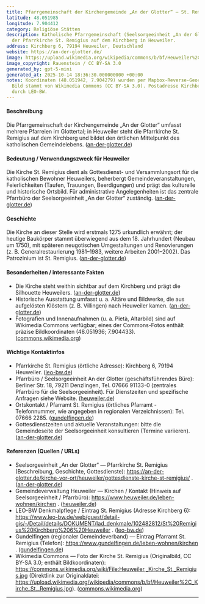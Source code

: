 ```yaml
---
title: Pfarrgemeinschaft der Kirchengemeinde „An der Glotter“ — St. Remigius (Heuweiler)
latitude: 48.051985
longitude: 7.904412
category: Religiöse Stätten
description: Katholische Pfarrgemeinschaft (Seelsorgeeinheit „An der Glotter“) mit
  der Pfarrkirche St. Remigius auf dem Kirchberg in Heuweiler.
address: Kirchberg 6, 79194 Heuweiler, Deutschland
website: https://an-der-glotter.de/
image: https://upload.wikimedia.org/wikipedia/commons/b/bf/Heuweiler%2C_Kirche_St._Remigius.jpg
image_copyright: Rauenstein / CC BY-SA 3.0
generated_by: gpt-5-mini
generated_at: 2025-10-14 18:36:30.000000000 +00:00
notes: Koordinaten (48.051942, 7.904279) wurden per Mapbox-Reverse-Geocoding verifiziert;
  Bild stammt von Wikimedia Commons (CC BY-SA 3.0). Postadresse Kirchberg 6 bestätigt
  durch LEO-BW.
---
```

#### Beschreibung
Die Pfarrgemeinschaft der Kirchengemeinde „An der Glotter“ umfasst mehrere Pfarreien im Glottertal; in Heuweiler steht die Pfarrkirche St. Remigius auf dem Kirchberg und bildet den örtlichen Mittelpunkt des katholischen Gemeindelebens. ([an-der-glotter.de](https://an-der-glotter.de/kirche-vor-ort/heuweiler/gottesdienste-kirche-st-remigius/die-pfarrkirche/?utm_source=openai))

#### Bedeutung / Verwendungszweck für Heuweiler
Die Kirche St. Remigius dient als Gottesdienst- und Versammlungsort für die katholischen Bewohner Heuweilers, beherbergt Gemeindeveranstaltungen, Feierlichkeiten (Taufen, Trauungen, Beerdigungen) und prägt das kulturelle und historische Ortsbild. Für administrative Angelegenheiten ist das zentrale Pfarrbüro der Seelsorgeeinheit „An der Glotter“ zuständig. ([an-der-glotter.de](https://an-der-glotter.de/kirche-vor-ort/heuweiler/gottesdienste-kirche-st-remigius/die-pfarrkirche/?utm_source=openai))

#### Geschichte
Die Kirche an dieser Stelle wird erstmals 1275 urkundlich erwähnt; der heutige Baukörper stammt überwiegend aus dem 18. Jahrhundert (Neubau um 1750), mit späteren neugotischen Umgestaltungen und Renovierungen (z. B. Generalrestaurierung 1981–1983, weitere Arbeiten 2001–2002). Das Patrozinium ist St. Remigius. ([an-der-glotter.de](https://an-der-glotter.de/kirche-vor-ort/heuweiler/gottesdienste-kirche-st-remigius/die-pfarrkirche/?utm_source=openai))

#### Besonderheiten / interessante Fakten
- Die Kirche steht weithin sichtbar auf dem Kirchberg und prägt die Silhouette Heuweilers. ([an-der-glotter.de](https://an-der-glotter.de/kirche-vor-ort/heuweiler/gottesdienste-kirche-st-remigius/die-pfarrkirche/?utm_source=openai))  
- Historische Ausstattung umfasst u. a. Altäre und Bildwerke, die aus aufgelösten Klöstern (z. B. Villingen) nach Heuweiler kamen. ([an-der-glotter.de](https://an-der-glotter.de/kirche-vor-ort/heuweiler/gottesdienste-kirche-st-remigius/die-pfarrkirche/?utm_source=openai))  
- Fotografien und Innenaufnahmen (u. a. Pietà, Altarbild) sind auf Wikimedia Commons verfügbar; eines der Commons-Fotos enthält präzise Bildkoordinaten (48.051936; 7.904433). ([commons.wikimedia.org](https://commons.wikimedia.org/wiki/File%3AHeuweiler%2C_Kirche_St._Remigius.jpg))

#### Wichtige Kontaktinfos
- Pfarrkirche St. Remigius (örtliche Adresse): Kirchberg 6, 79194 Heuweiler. ([leo-bw.de](https://www.leo-bw.de/web/guest/detail-gis/-/Detail/details/DOKUMENT/lad_denkmale/102482812/St%20Remigius%20Kirchberg%206%20Heuweiler?utm_source=openai))  
- Pfarrbüro / Seelsorgeeinheit An der Glotter (geschäftsführendes Büro): Berliner Str. 18, 79211 Denzlingen, Tel. 07666 91133-0 (zentrales Pfarrbüro für die Seelsorgeeinheit). Für Dienstzeiten und spezifische Anfragen siehe Website. ([heuweiler.de](https://www.heuweiler.de/leben-wohnen/kirchen?utm_source=openai))  
- Ortskontakt / Pfarramt St. Remigius (örtliches Pfarramt - Telefonnummer, wie angegeben in regionalen Verzeichnissen): Tel. 07666 2285. ([gundelfingen.de](https://www.gundelfingen.de/leben-wohnen/kirchen?utm_source=openai))  
- Gottesdienstzeiten und aktuelle Veranstaltungen: bitte die Gemeindeseite der Seelsorgeeinheit konsultieren (Termine variieren). ([an-der-glotter.de](https://www.an-der-glotter.de/wir-bieten/feste-des-glaubens/erstkommunion/termine/?utm_source=openai))

#### Referenzen (Quellen / URLs)
- Seelsorgeeinheit „An der Glotter“ — Pfarrkirche St. Remigius (Beschreibung, Geschichte, Gottesdienste): https://an-der-glotter.de/kirche-vor-ort/heuweiler/gottesdienste-kirche-st-remigius/ . ([an-der-glotter.de](https://an-der-glotter.de/kirche-vor-ort/heuweiler/gottesdienste-kirche-st-remigius/die-pfarrkirche/?utm_source=openai))  
- Gemeindeverwaltung Heuweiler — Kirchen / Kontakt (Hinweis auf Seelsorgeeinheit / Pfarrbüro): https://www.heuweiler.de/leben-wohnen/kirchen . ([heuweiler.de](https://www.heuweiler.de/leben-wohnen/kirchen?utm_source=openai))  
- LEO-BW Denkmalpflege / Eintrag St. Remigius (Adresse Kirchberg 6): https://www.leo-bw.de/web/guest/detail-gis/-/Detail/details/DOKUMENT/lad_denkmale/102482812/St%20Remigius%20Kirchberg%206%20Heuweiler . ([leo-bw.de](https://www.leo-bw.de/web/guest/detail-gis/-/Detail/details/DOKUMENT/lad_denkmale/102482812/St%20Remigius%20Kirchberg%206%20Heuweiler?utm_source=openai))  
- Gundelfingen (regionaler Gemeindeverband) — Eintrag Pfarramt St. Remigius (Telefon): https://www.gundelfingen.de/leben-wohnen/kirchen . ([gundelfingen.de](https://www.gundelfingen.de/leben-wohnen/kirchen?utm_source=openai))  
- Wikimedia Commons — Foto der Kirche St. Remigius (Originalbild, CC BY-SA 3.0; enthält Bildkoordinaten): https://commons.wikimedia.org/wiki/File:Heuweiler,_Kirche_St._Remigius.jpg (Direktlink zur Originaldatei: https://upload.wikimedia.org/wikipedia/commons/b/bf/Heuweiler%2C_Kirche_St._Remigius.jpg). ([commons.wikimedia.org](https://commons.wikimedia.org/wiki/File%3AHeuweiler%2C_Kirche_St._Remigius.jpg))

---